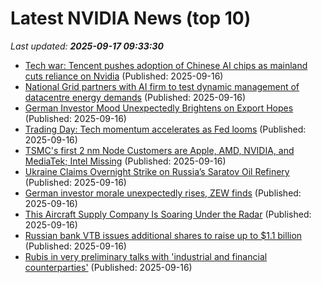 # Latest NVIDIA News (top 10)
_Last updated: **2025-09-17 09:33:30**_

- [Tech war: Tencent pushes adoption of Chinese AI chips as mainland cuts reliance on Nvidia](https://finance.yahoo.com/news/tech-war-tencent-pushes-adoption-093000182.html) (Published: 2025-09-16)
- [National Grid partners with AI firm to test dynamic management of datacentre energy demands](https://www.computerweekly.com/news/366631284/National-Grid-partners-with-AI-firm-to-test-dynamic-management-of-datacentre-energy-demands) (Published: 2025-09-16)
- [German Investor Mood Unexpectedly Brightens on Export Hopes](https://biztoc.com/x/562cbcf4c251c52b) (Published: 2025-09-16)
- [Trading Day: Tech momentum accelerates as Fed looms](https://biztoc.com/x/e382ac31aeff0695) (Published: 2025-09-16)
- [TSMC's first 2 nm Node Customers are Apple, AMD, NVIDIA, and MediaTek; Intel Missing](https://www.techpowerup.com/341044/tsmcs-first-2-nm-node-customers-are-apple-amd-nvidia-and-mediatek-intel-missing) (Published: 2025-09-16)
- [Ukraine Claims Overnight Strike on Russia’s Saratov Oil Refinery](https://biztoc.com/x/d7dae8f1c27c9639) (Published: 2025-09-16)
- [German investor morale unexpectedly rises, ZEW finds](https://biztoc.com/x/3e4993da514e5bda) (Published: 2025-09-16)
- [This Aircraft Supply Company Is Soaring Under the Radar](https://biztoc.com/x/42903052959b57b0) (Published: 2025-09-16)
- [Russian bank VTB issues additional shares to raise up to $1.1 billion](https://biztoc.com/x/97512f1478c4fd98) (Published: 2025-09-16)
- [Rubis in very preliminary talks with 'industrial and financial counterparties'](https://biztoc.com/x/43b9ac559a9051fc) (Published: 2025-09-16)
